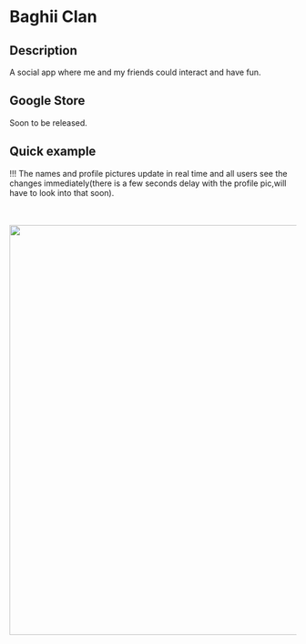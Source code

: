 # Baghii Clan

## Description

A social app where me and my friends could interact and have fun.

## Google Store

Soon to be released.

## Quick example 

!!! The names and profile pictures update in real time and all users see the changes immediately(there is a few seconds delay with the profile pic,will have to look into that soon).

<br><br>
<img src="https://youtu.be/4N5c_qoLVW0" width="720"></img>
<br><br>
